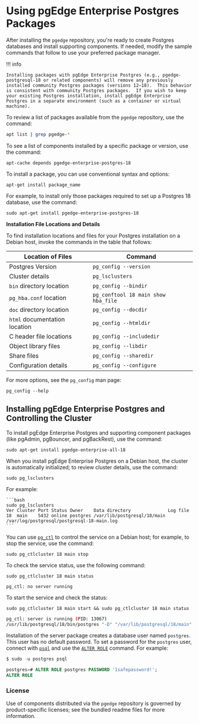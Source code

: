 # Using pgEdge Enterprise Postgres Packages

After installing the `pgedge` repository, you're ready to create Postgres databases and install supporting components. If needed, modify the sample commands that follow to use your preferred package manager.

!!! info

    Installing packages with pgEdge Enterprise Postgres (e.g., pgedge-postgresql-18 or related components) will remove any previously installed community Postgres packages (versions 12–18).  This behavior is consistent with community Postgres packages.  If you wish to keep your existing Postgres installation, install pgEdge Enterprise Postgres in a separate environment (such as a container or virtual machine).

To review a list of packages available from the `pgedge` repository, use the command:

  ```bash
  apt list | grep pgedge-*
  ```

To see a list of components installed by a specific package or version, use the command:

  `apt-cache depends pgedge-enterprise-postgres-18`

To install a package, you can use conventional syntax and options:

  `apt-get install package_name`

For example, to install only those packages required to set up a Postgres 18 database, use the command:

  `sudo apt-get install pgedge-enterprise-postgres-18`

**Installation File Locations and Details**

To find installation locations and files for your Postgres installation on a Debian host, invoke the commands in the table that follows:

| Location of Files | Command |
|-----------|----------|
| Postgres Version | `pg_config --version` |
| Cluster details | `pg_lsclusters` |
| `bin` directory location | `pg_config --bindir` |
| `pg_hba.conf` location | `pg_conftool 18 main show hba_file` |
| `doc` directory location | `pg_config --docdir` |
| `html` documentation location | `pg_config --htmldir` |
| C header file locations | `pg_config --includedir` |
| Object library files | `pg_config --libdir` |
| Share files | `pg_config --sharedir` |
| Configuration details | `pg_config --configure` |

For more options, see the `pg_config` man page:

`pg_config --help`

## Installing pgEdge Enterprise Postgres and Controlling the Cluster

To install pgEdge Enterprise Postgres and supporting component packages (like pgAdmin, pgBouncer, and pgBackRest), use the command:

  `sudo apt-get install pgedge-enterprise-all-18`

When you install pgEdge Enterprise Postgres on a Debian host, the cluster is automatically initialized; to review cluster details, use the command:

    sudo pg_lsclusters

For example:

    ```bash
    sudo pg_lsclusters
    Ver Cluster Port Status Owner    Data directory              Log file
    18  main    5432 online postgres /var/lib/postgresql/18/main /var/log/postgresql/postgresql-18-main.log
    ```

You can use [`pg_ctl`](https://www.postgresql.org/docs/18/app-pg-ctl.html) to control the service on a Debian host; for example, to stop the service, use the command:

  `sudo pg_ctlcluster 18 main stop`

To check the service status, use the following command:

  `sudo pg_ctlcluster 18 main status`
  
  `pg_ctl: no server running`

To start the service and check the status:

  `sudo pg_ctlcluster 18 main start && sudo pg_ctlcluster 18 main status`

   ```bash
   pg_ctl: server is running (PID: 13067)
   /usr/lib/postgresql/18/bin/postgres "-D" "/var/lib/postgresql/18/main" "-c" "config_file=/etc/postgresql/18/main/postgresql.conf"
   ```

Installation of the server package creates a database user named `postgres`.  This user has no default password.  To set a password for the `postgres` user, connect with [`psql`](https://www.postgresql.org/docs/18/app-psql.html) and use the [`ALTER ROLE`](https://www.postgresql.org/docs/17/sql-alterrole.html) command.  For example:

  ```sql
  $ sudo -u postgres psql

  postgres=# ALTER ROLE postgres PASSWORD '1safepassword!';
  ALTER ROLE
  ```

### License

Use of components distributed via the `pgedge` repository is governed by product-specific licenses; see the bundled readme files for more information.